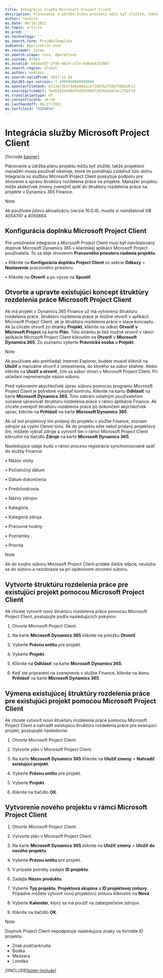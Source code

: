 ```yaml
---
title: Integrácia služby Microsoft Project Client
description: Plánovanie a údržba plánu projektu môžu byť zložité, takže projektoví manažéri musia používať nástroje, ktoré im pomáhajú zvládnuť túto úlohu. Integrácia so službou Microsoft Project Client poskytuje podporu pre otvorenie a správu štruktúry rozdelenia práce na projekte.
author: Yowelle
ms.date: 06/16/2021
ms.topic: article
ms.prod: ''
ms.technology: ''
ms.search.form: ProjWbsTemplate
audience: Application User
ms.reviewer: josaw
ms.search.scope: Core, Operations
ms.custom: 87983
ms.assetid: b454ad57-2fd6-46c9-a77e-646de4153067
ms.search.region: Global
ms.author: andchoi
ms.search.validFrom: 2017-12-04
ms.dyn365.ops.version: 7.2999999999999998
ms.openlocfilehash: b312ec5b1f4e6a98a2cbf1667b2f55b758b2d613
ms.sourcegitcommit: 3a4b181be08ef0428104d72b54a3e61ac2782f14
ms.translationtype: HT
ms.contentlocale: sk-SK
ms.lasthandoff: 06/17/2021
ms.locfileid: "6269854"
---
```

# <a name="microsoft-project-client-integration"></a>Integrácia služby Microsoft Project Client

[!include [banner](../includes/banner.md)]

Plánovanie a údržba plánu projektu môžu byť zložité, takže projektoví manažéri musia používať nástroje, ktoré im pomáhajú zvládnuť túto úlohu. Integrácia so službou Microsoft Project Client poskytuje podporu pre otvorenie a správu štruktúry rozdelenia práce na projekte. Manažér projektu môže akékoľvek zmeny zverejniť späť do štruktúry rozdelenia práce na projekte v Dynamics 365 Finance.

> [!NOTE]
> Ak používate júlovú aktualizáciu (verzia 10.0.4), musíte si nainštalovať KB 4054797 a 4055884.

## <a name="configure-the-microsoft-project-client-add-in"></a>Konfigurácia doplnku Microsoft Project Client
Pre umožnenie integrácie s Microsoft Project Client musí byť nainštalovaný doplnok Microsoft Dynamics 365 v klientskej aplikácii Microsoft Project používateľa. To sa deje otvorením **Pracovného priestoru riadenia projektu**.

•   Kliknite na **Konfigurácia doplnku Project Client** zo sekcie **Odkazy** > **Nastavenie** pracovného priestoru.

•   Kliknite na **Otvoriť** a po výzve na **Spustiť**.

## <a name="open-and-edit-an-existing-draft-work-breakdown-structure-in-microsoft-project-client"></a>Otvorte a upravte existujúci koncept štruktúry rozdelenia práce Microsoft Project Client
Ak má projekt v Dynamics 365 Finance už má vytvorenú štruktúru rozdelenia práce, štruktúru rozdelenia práce je možné otvoriť v aplikácii Microsoft Project Client, ak je štruktúra rozdelenia práce v stave konceptu. Ak ju chcete otvoriť zo stránky **Projekt**, kliknite na odkaz **Otvoriť v Microsoft Project** na karte **Plán**. Túto stránku je tiež možné otvoriť v rámci aplikácie Microsoft Project Client kliknutím na **Otvoriť** v **Microsoft Dynamics 365**. Zo zoznamu vyberte **Právnická osoba** a **Projekt**.

> [!NOTE]
> Ak používate ako prehliadač Internet Explorer, budete musieť kliknúť na **Uložiť** a manuálne otvoriť z umiestnenia, do ktorého sa súbor stiahne. Alebo kliknite na **Uložiť a otvoriť**, čím sa súbor otvorí v Microsoft Project Client. Pri ukladaní nepremenujte názov súboru.

Pred vykonaním akýchkoľvek úprav súboru pomocou programu Microsoft Project Client je potrebné vykonať kontrolu. Kliknite na kartu **Odhlásiť** na karte **Microsoft Dynamics 365**. Toto zabráni ostatným používateľom súčasne upravovať štruktúru rozdelenia práce v rámci aplikácie Finance. Ak chcete zverejniť štruktúru rozdelenia práce po dokončení akýchkoľvek úprav, kliknite na **Prihlásiť** na karte **Microsoft Dynamics 365**.

Ak už bol projektový tím pridaný do projektu v službe Finance, zoznam zdrojov sa vyplní členmi tímu. Ak do projektu ešte nebol pridaný projektový tím, môžete vybrať zdroje a vytvoriť tím v rámci Microsoft Project Client kliknutím na tlačidlo **Zdroje** na karte **Microsoft Dynamics 365**. 

Nasledujúce údaje budú v rámci procesu registrácie synchronizované späť do služby Finance:

•   Názov úlohy

•   Počiatočný dátum

•   Dátum dokončenia

•   Predchodcovia

•   Názvy zdrojov

•   Kategória

•   Kategória zdroja

•   Pracovné hodiny

•   Poznámky

•   Priorita

> [!NOTE]
> Ak do svojho súboru Microsoft Project Client pridáte ďalšie stĺpce, neuložia sa do súboru a nezobrazia sa pri opätovnom otvorení súboru.

## <a name="create-the-work-breakdown-structure-for-an-existing-project-using-microsoft-project-client"></a>Vytvorte štruktúru rozdelenia práce pre existujúci projekt pomocou Microsoft Project Client
Ak chcete vytvoriť novú štruktúru rozdelenia práce pomocou Microsoft Project Client, postupujte podľa nasledujúcich pokynov:


1.  Otvorte Microsoft Project Client.

2.  Na karte **Microsoft Dynamics 365** kliknite na položku **Otvoriť**.

3.  Vyberte **Právnu entitu** pre projekt.

4.  Vyberte **Projekt**.

5.  Kliknite na **Odhlásiť** na karte **Microsoft Dynamics 365**.

6.  Keď ste pripravení na zverejnenie v službe Finance, kliknite na ikonu **Prihlásiť** na karte **Microsoft Dynamics 365**.

## <a name="replace-the-existing-work-breakdown-structure-for-an-existing-project-using-microsoft-project-client"></a>Výmena existujúcej štruktúry rozdelenia práce pre existujúci projekt pomocou Microsoft Project Client
Ak chcete vytvoriť novú štruktúru rozdelenia práce pomocou Microsoft Project Client a nahradiť existujúcu štruktúru rozdelenia práce pre existujúci projekt, postupujte nasledovne:

1.  Otvorte Microsoft Project Client.

2.  Vytvorte plán v Microsoft Project Client.

3.  Na karte **Microsoft Dynamics 365** Kliknite na **Uložiť zmeny** > **Nahradiť existujúci projekt**.

4.  Vyberte **Právnu entitu** pre projekt.

5.  Vyberte **Projekt**.

6.  Kliknite na tlačidlo **OK**.

## <a name="create-a-new-project-from-within-microsoft-project-client"></a>Vytvorenie nového projektu v rámci Microsoft Project Client


1.  Otvorte Microsoft Project Client.

2.  Vytvorte plán v Microsoft Project Client.

3.  Na karte **Microsoft Dynamics 365** kliknite na **Uložiť zmeny** > **Uložiť do nového projektu**.

4.  Vyberte **Právnu entitu** pre projekt.

5.  V prípade potreby zadajte **ID projektu**.

6.  Zadajte **Názov produktu**.

7.  Vyberte **Typ projektu**, **Projektová skupina** a **ID projektovej zmluvy**. Prípadne môžete vytvoriť novú projektovú zmluvu kliknutím na **Nová**.

8.  Vyberte **Kalendár**, ktorý sa má použiť na zabezpečenie zdrojov.

11. Kliknite na tlačidlo **OK**.

> [!NOTE]
> Doplnok Project Client nepodporuje nasledujúce znaky vo formáte ID projektu:
> 
>   - Znak podčiarknutia
>   - Bodka
>   - Medzera
>   - Lomítko

[!INCLUDE[footer-include](../includes/footer-banner.md)]
